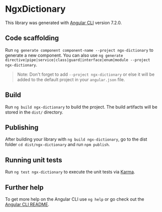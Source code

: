 # NgxDictionary

This library was generated with [Angular CLI](https://github.com/angular/angular-cli) version 7.2.0.

## Code scaffolding

Run `ng generate component component-name --project ngx-dictionary` to generate a new component. You can also use `ng generate directive|pipe|service|class|guard|interface|enum|module --project ngx-dictionary`.
> Note: Don't forget to add `--project ngx-dictionary` or else it will be added to the default project in your `angular.json` file. 

## Build

Run `ng build ngx-dictionary` to build the project. The build artifacts will be stored in the `dist/` directory.

## Publishing

After building your library with `ng build ngx-dictionary`, go to the dist folder `cd dist/ngx-dictionary` and run `npm publish`.

## Running unit tests

Run `ng test ngx-dictionary` to execute the unit tests via [Karma](https://karma-runner.github.io).

## Further help

To get more help on the Angular CLI use `ng help` or go check out the [Angular CLI README](https://github.com/angular/angular-cli/blob/master/README.md).
